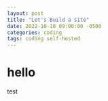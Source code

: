 ```yaml
---
layout: post
title: "Let's Build a site"
date: 2022-10-18 09:00:00 -0500
categories: coding
tags: coding self-hosted
---
```


# hello 
test